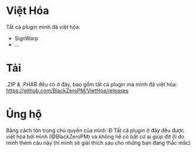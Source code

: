 # Việt Hóa
Tất cả plugin mình đã việt hóa:
+ SignWarp
+ ...
# Tải
.ZIP & .PHAR đều có ở đây, bao gồm tất cả plugin mà mình đã việt hóa: https://github.com/BlackZeroPM/VietHoa/releases
# Ủng hộ
Bằng cách tôn trọng chủ quyền của mình :Đ Tất cả plugin ở đây đều được việt hóa bởi mình (@BlackZeroPM) và không hề có bất cứ ai giúp đỡ (lí do mình thêm câu này thì mình sẽ giải thích sau cho những bạn đang thắc mắc)

